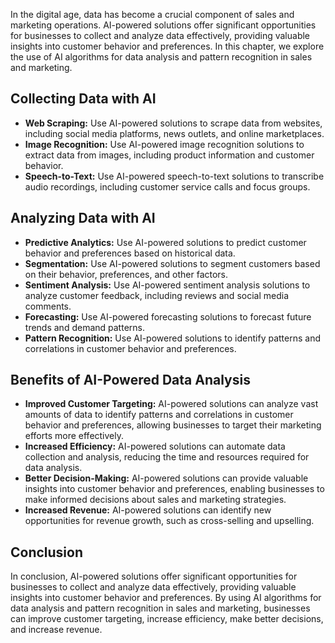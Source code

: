 

In the digital age, data has become a crucial component of sales and marketing operations. AI-powered solutions offer significant opportunities for businesses to collect and analyze data effectively, providing valuable insights into customer behavior and preferences. In this chapter, we explore the use of AI algorithms for data analysis and pattern recognition in sales and marketing.

Collecting Data with AI
-----------------------

* **Web Scraping:** Use AI-powered solutions to scrape data from websites, including social media platforms, news outlets, and online marketplaces.
* **Image Recognition:** Use AI-powered image recognition solutions to extract data from images, including product information and customer behavior.
* **Speech-to-Text:** Use AI-powered speech-to-text solutions to transcribe audio recordings, including customer service calls and focus groups.

Analyzing Data with AI
----------------------

* **Predictive Analytics:** Use AI-powered solutions to predict customer behavior and preferences based on historical data.
* **Segmentation:** Use AI-powered solutions to segment customers based on their behavior, preferences, and other factors.
* **Sentiment Analysis:** Use AI-powered sentiment analysis solutions to analyze customer feedback, including reviews and social media comments.
* **Forecasting:** Use AI-powered forecasting solutions to forecast future trends and demand patterns.
* **Pattern Recognition:** Use AI-powered solutions to identify patterns and correlations in customer behavior and preferences.

Benefits of AI-Powered Data Analysis
------------------------------------

* **Improved Customer Targeting:** AI-powered solutions can analyze vast amounts of data to identify patterns and correlations in customer behavior and preferences, allowing businesses to target their marketing efforts more effectively.
* **Increased Efficiency:** AI-powered solutions can automate data collection and analysis, reducing the time and resources required for data analysis.
* **Better Decision-Making:** AI-powered solutions can provide valuable insights into customer behavior and preferences, enabling businesses to make informed decisions about sales and marketing strategies.
* **Increased Revenue:** AI-powered solutions can identify new opportunities for revenue growth, such as cross-selling and upselling.

Conclusion
----------

In conclusion, AI-powered solutions offer significant opportunities for businesses to collect and analyze data effectively, providing valuable insights into customer behavior and preferences. By using AI algorithms for data analysis and pattern recognition in sales and marketing, businesses can improve customer targeting, increase efficiency, make better decisions, and increase revenue.
